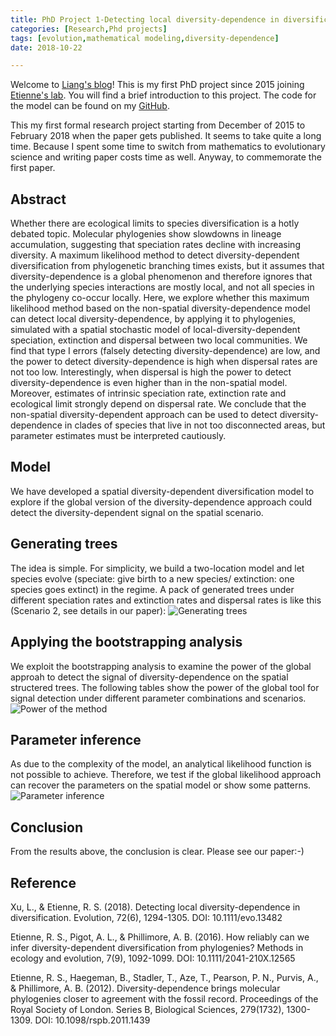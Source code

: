 ```yaml
---
title: PhD Project 1-Detecting local diversity-dependence in diversification
categories: [Research,Phd projects]
tags: [evolution,mathematical modeling,diversity-dependence]
date: 2018-10-22

---
```


Welcome to [Liang&apos;s blog](https://xl0418.github.io/)! This is my first PhD project since 2015 joining [Etienne&apos;s lab](https://www.rug.nl/staff/r.s.etienne/). You will find a brief introduction to this project. The code for the model can be found on my [GitHub](https://github.com/xl0418/code).

This my first formal research project starting from December of 2015 to February 2018 when the paper gets published. It seems to take quite a long time. Because I spent some time to switch from mathematics to evolutionary science and writing paper costs time as well. Anyway, to commemorate the first paper. 

<!--more-->
## Abstract
Whether there are ecological limits to species diversification is a hotly debated topic. Molecular phylogenies show slowdowns in lineage accumulation, suggesting that speciation rates decline with increasing diversity. A maximum likelihood method to detect diversity-dependent diversification from phylogenetic branching times exists, but it assumes that diversity-dependence is a global phenomenon and therefore ignores that the underlying species interactions are mostly local, and not all species in the phylogeny co-occur locally. Here, we explore whether this maximum likelihood method based on the non-spatial diversity-dependence model can detect local diversity-dependence, by applying it to phylogenies, simulated with a spatial stochastic model of local-diversity-dependent speciation, extinction and dispersal between two local communities. We find that type I errors (falsely detecting diversity-dependence) are low, and the power to detect diversity-dependence is high when dispersal rates are not too low. Interestingly, when dispersal is high the power to detect diversity-dependence is even higher than in the non-spatial model. Moreover, estimates of intrinsic speciation rate, extinction rate and ecological limit strongly depend on dispersal rate. We conclude that the non-spatial diversity-dependent approach can be used to detect diversity-dependence in clades of species that live in not too disconnected areas, but parameter estimates must be interpreted cautiously.

## Model
We have developed a spatial diversity-dependent diversification model to explore if the global version of the diversity-dependence approach could detect the diversity-dependent signal on the spatial scenario. 

## Generating trees
The idea is simple. For simplicity, we build a two-location model and let species evolve (speciate: give birth to a new species/ extinction: one species goes extinct) in the regime. A pack of generated trees under different speciation rates and extinction rates and dispersal rates is like this (Scenario 2, see details in our paper):
![Generating trees](Trees_S2.jpg)

## Applying the bootstrapping analysis
We exploit the bootstrapping analysis to examine the power of the global approah to detect the signal of diversity-dependence on the spatial structered trees. The following tables show the power of the global tool for signal detection under different parameter combinations and scenarios.
![Power of the method](Powertable.jpg)

## Parameter inference
As due to the complexity of the model, an analytical likelihood function is not possible to achieve. Therefore, we test if the global likelihood approach can recover the parameters on the spatial model or show some patterns.
![Parameter inference](Est_S2VS.jpg)

## Conclusion
From the results above, the conclusion is clear. Please see our paper:-)

## Reference
Xu, L., & Etienne, R. S. (2018). Detecting local diversity-dependence in diversification. Evolution, 72(6), 1294-1305. DOI: 10.1111/evo.13482 
  
Etienne, R. S., Pigot, A. L., & Phillimore, A. B. (2016). How reliably can we infer diversity-dependent diversification from phylogenies? Methods in ecology and evolution, 7(9), 1092-1099. DOI: 10.1111/2041-210X.12565

Etienne, R. S., Haegeman, B., Stadler, T., Aze, T., Pearson, P. N., Purvis, A., & Phillimore, A. B. (2012). Diversity-dependence brings molecular phylogenies closer to agreement with the fossil record. Proceedings of the Royal Society of London. Series B, Biological Sciences, 279(1732), 1300-1309. DOI: 10.1098/rspb.2011.1439
